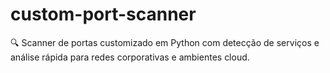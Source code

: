 # custom-port-scanner
🔍 Scanner de portas customizado em Python com detecção de serviços e análise rápida para redes corporativas e ambientes cloud.

